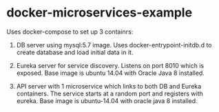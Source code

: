 # docker-microservices-example

Uses docker-compose to set up 3 containrs: 
1. DB server using mysql:5.7 image. Uses docker-entrypoint-initdb.d to create database and load initial data in it. 

2. Eureka server for service discovery. Listens on port 8010 which is exposed. Base image is ubuntu 14.04 with Oracle Java 8 installed. 

3. API server with 1 microservice which links to both DB and Eureka containers. The service starts at a random port and registers with eureka. Base image is ubuntu-14.04 with oracle java 8 installed. 
